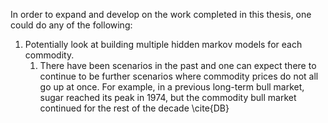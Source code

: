 In order to expand and develop on the work completed in this thesis, one could do any of the following: 

1. Potentially look at building multiple hidden markov models for each commodity.
	1. There have been scenarios in the past and one can expect there to continue to be further scenarios where commodity prices do not all go up at once.  For example, in a previous long-term bull market, sugar reached its peak in 1974, but the commodity bull market continued for the rest of the decade \cite{DB}